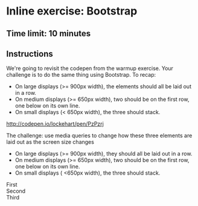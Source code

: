 # Inline exercise: Bootstrap

## Time limit: 10 minutes
## Instructions

We're going to revisit the codepen from the warmup exercise. Your
challenge is to do the same thing using Bootstrap. To recap:

- On large displays (>= 900px width), the elements should all be laid
  out in a row.
- On medium displays (>= 650px width), two should be on the first row,
  one below on its own line.
- On small displays (< 650px width), the three should stack.

http://codepen.io/lockehart/pen/PzPzrj



<p>The challenge: use media queries to change how these three elements are
  laid out as the screen size changes
</p>
<ul>
  <li>On large displays (>= 900px width), they should all be laid out in a
    row.</li>
  <li>On medium displays (>= 650px width), two should be on the first row,
    one below on its own line.</li>
  <li>On small displays ( <650px width), the three should stack.</li>
</ul>

<div class="row">
<div class="col-xs-12 col-sm-6 col-lg-4">First</div>
<div class="col-xs-12 col-sm-6 col-lg-4">Second</div>
<div class="col-xs-12 col-sm-12 col-lg-4">Third</div>
</div>

<!-- so you want to make sure you add the rows to 12  -->
<style>
.col-xs-5 col-sm-6 col-lg-4 {
  padding: 15px 50px;
  margin: 10px;
  border: 2px solid black;
  text-align: center;
  background-color: #ff6666;
}

@media (min-width: 650px) {
}

@media (min-width: 900px) {
}
</style>